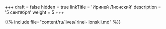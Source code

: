 +++
draft = false
hidden = true
linkTitle = 'Ириней Лионский'
description = '5 сентября'
weight = 5
+++

{{% include file="content/ru/lives/irinei-lionskii.md" %}}

